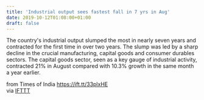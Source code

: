```yaml
---
title: 'Industrial output sees fastest fall in 7 yrs in Aug'
date: 2019-10-12T01:08:00+01:00
draft: false
---
```


The country's industrial output slumped the most in nearly seven years and contracted for the first time in over two years. The slump was led by a sharp decline in the crucial manufacturing, capital goods and consumer durables sectors. The capital goods sector, seen as a key gauge of industrial activity, contracted 21% in August compared with 10.3% growth in the same month a year earlier.  
  
from Times of India https://ift.tt/33plxHE  
via [IFTTT](https://ifttt.com/?ref=da&site=blogger)